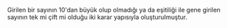 Girilen bir sayının 10'dan büyük olup olmadığı ya da eşitiliği ile gene girilen sayının tek mi çift mi olduğu iki karar yapısıyla oluşturulmuştur.
